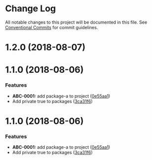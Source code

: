 # Change Log

All notable changes to this project will be documented in this file.
See [Conventional Commits](https://conventionalcommits.org) for commit guidelines.

<a name="1.2.0"></a>
# 1.2.0 (2018-08-07)



<a name="1.1.0"></a>
# 1.1.0 (2018-08-06)


### Features

* **ABC-0001:** add package-a to project ([0e55aa1](https://github.com/chrisslater/changelog-parsing-demo/commit/0e55aa1))
* Add private true to packages ([3ca31f6](https://github.com/chrisslater/changelog-parsing-demo/commit/3ca31f6))





<a name="1.1.0"></a>
# 1.1.0 (2018-08-06)


### Features

* **ABC-0001:** add package-a to project ([0e55aa1](https://github.com/chrisslater/changelog-parsing-demo/commit/0e55aa1))
* Add private true to packages ([3ca31f6](https://github.com/chrisslater/changelog-parsing-demo/commit/3ca31f6))
